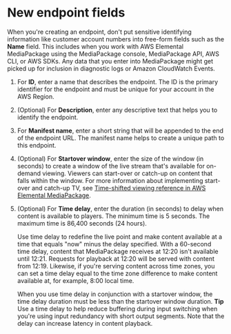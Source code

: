 # New endpoint fields<a name="endpoints-hls-new"></a>

When you're creating an endpoint, don't put sensitive identifying information like customer account numbers into free\-form fields such as the **Name** field\. This includes when you work with AWS Elemental MediaPackage using the MediaPackage console, MediaPackage API, AWS CLI, or AWS SDKs\. Any data that you enter into MediaPackage might get picked up for inclusion in diagnostic logs or Amazon CloudWatch Events\.

1. For **ID**, enter a name that describes the endpoint\. The ID is the primary identifier for the endpoint and must be unique for your account in the AWS Region\.

1. \(Optional\) For **Description**, enter any descriptive text that helps you to identify the endpoint\. 

1. For **Manifest name**, enter a short string that will be appended to the end of the endpoint URL\. The manifest name helps to create a unique path to this endpoint\.

1. \(Optional\) For **Startover window**, enter the size of the window \(in seconds\) to create a window of the live stream that's available for on\-demand viewing\. Viewers can start\-over or catch\-up on content that falls within the window\. For more information about implementing start\-over and catch\-up TV, see [Time\-shifted viewing reference in AWS Elemental MediaPackage](time-shifted.md)\.

1. \(Optional\) For **Time delay**, enter the duration \(in seconds\) to delay when content is available to players\. The minimum time is 5 seconds\. The maximum time is 86,400 seconds \(24 hours\)\.

   Use time delay to redefine the live point and make content available at a time that equals "now" minus the delay specified\. With a 60\-second time delay, content that MediaPackage receives at 12:20 isn't available until 12:21\. Requests for playback at 12:20 will be served with content from 12:19\. Likewise, if you're serving content across time zones, you can set a time delay equal to the time zone difference to make content available at, for example, 8:00 local time\.

   When you use time delay in conjunction with a startover window, the time delay duration must be less than the startover window duration\.
**Tip**  
Use a time delay to help reduce buffering during input switching when you're using input redundancy with short output segments\. Note that the delay can increase latency in content playback\.